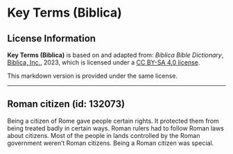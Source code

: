 # Key Terms (Biblica)

## License Information

**Key Terms (Biblica)** is based on and adapted from: _Biblica Bible Dictionary_, [Biblica, Inc.](https://www.biblica.com/), 2023, which is licensed under a [CC BY-SA 4.0 license](https://creativecommons.org/licenses/by-sa/4.0/legalcode.en).

This markdown version is provided under the same license.



--------------------------------

## Roman citizen (id: 132073)

Being a citizen of Rome gave people certain rights. It protected them from being treated badly in certain ways. Roman rulers had to follow Roman laws about citizens. Most of the people in lands controlled by the Roman government weren’t Roman citizens. Being a Roman citizen was special.


